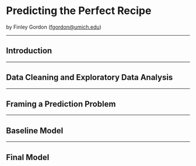 # Predicting the Perfect Recipe

by Finley Gordon (fgordon@umich.edu)

---

## Introduction 

---

## Data Cleaning and Exploratory Data Analysis

---

## Framing a Prediction Problem

---

## Baseline Model

---

## Final Model

